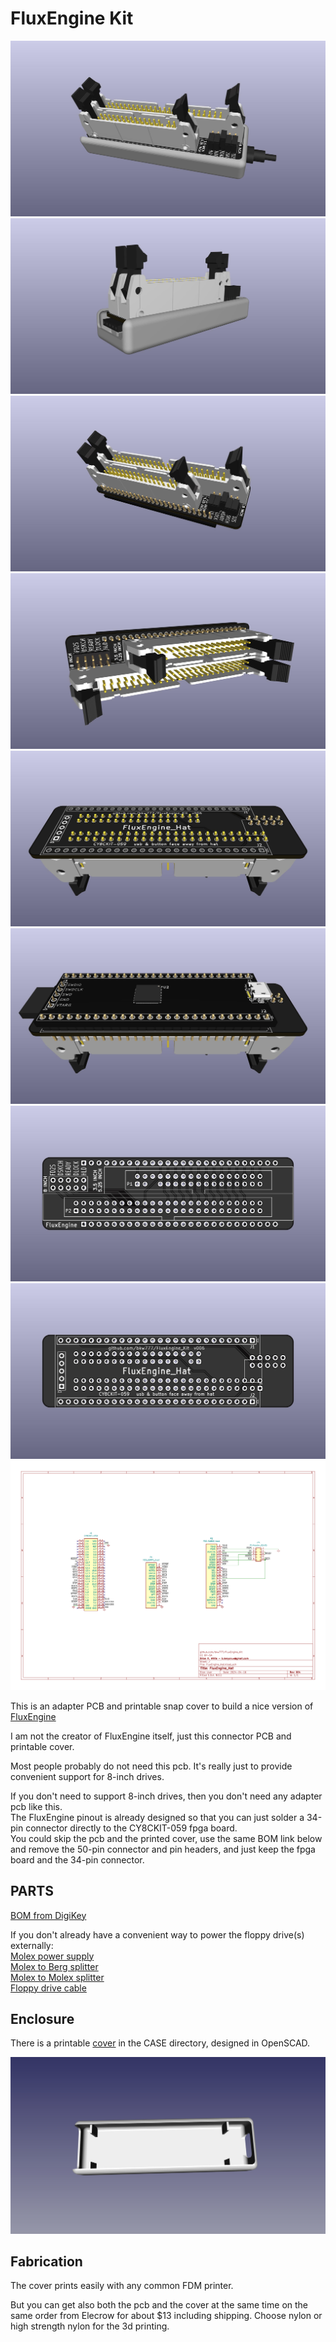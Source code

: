 # FluxEngine Kit

![](PCB/out/FluxEngine_Hat.cvr.1.jpg)
![](PCB/out/FluxEngine_Hat.cvr.2.jpg)
![](PCB/out/FluxEngine_Hat.jpg)
![](PCB/out/FluxEngine_Hat.2.jpg)
![](PCB/out/FluxEngine_Hat.3.jpg)
![](PCB/out/FluxEngine_Hat.4.jpg)
![](PCB/out/FluxEngine_Hat.top.jpg)
![](PCB/out/FluxEngine_Hat.bottom.jpg)
![](PCB/out/FluxEngine_Hat.svg)

This is an adapter PCB and printable snap cover to build a nice version of [FluxEngine](http://cowlark.com/fluxengine/)

I am not the creator of FluxEngine itself, just this connector PCB and printable cover.

Most people probably do not need this pcb. It's really just to provide convenient support for 8-inch drives.

If you don't need to support 8-inch drives, then you don't need any adapter pcb like this.  
The FluxEngine pinout is already designed so that you can just solder a 34-pin connector directly to the CY8CKIT-059 fpga board.  
You could skip the pcb and the printed cover, use the same BOM link below and remove the 50-pin connector and pin headers, and just keep the fpga board and the 34-pin connector.

## PARTS
[BOM from DigiKey](https://www.digikey.com/short/r214w4b0)  

If you don't already have a convenient way to power the floppy drive(s) externally:  
[Molex power supply](https://amazon.com/dp/B000MGG6SC)  
[Molex to Berg splitter](https://amazon.com/dp/B0002J1KW6)  
[Molex to Molex splitter](https://amazon.com/dp/B00007JO36)  
[Floppy drive cable](https://amazon.com/dp/B07KDJTMGP)  

## Enclosure

There is a printable [cover](CASE/out/FluxEngine_Case.stl) in the CASE directory, designed in OpenSCAD.

![](CASE/out/FluxEngine_Case.jpg)

## Fabrication

The cover prints easily with any common FDM printer.

But you can get also both the pcb and the cover at the same time on the same order from Elecrow for about $13 including shipping.   Choose nylon or high strength nylon for the 3d printing.
